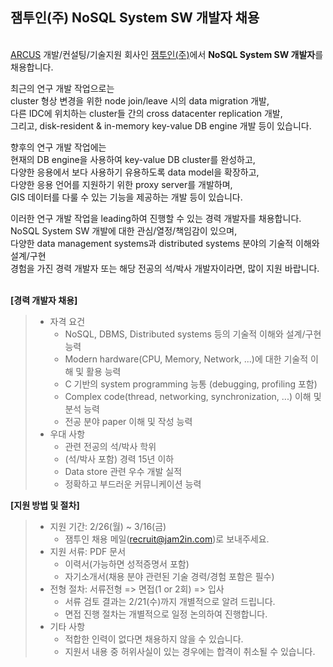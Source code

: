 ## 잼투인(주) NoSQL System SW 개발자 채용

&nbsp; <br />
[ARCUS](http://naver.github.io/arcus/) 개발/컨설팅/기술지원 회사인
[잼투인(주)](http://www.jam2in.com/)에서 **NoSQL System SW 개발자**를 채용합니다.

최근의 연구 개발 작업으로는 <br /> 
cluster 형상 변경을 위한 node join/leave 시의 data migration 개발, <br /> 
다른 IDC에 위치하는 cluster들 간의 cross datacenter replication 개발, <br /> 
그리고, disk-resident & in-memory key-value DB engine 개발 등이 있습니다. <br /> 

향후의 연구 개발 작업에는 <br /> 
현재의 DB engine을 사용하여 key-value DB cluster를  완성하고, <br /> 
다양한 응용에서 보다 사용하기 유용하도록 data model을 확장하고, <br /> 
다양한 응용 언어를 지원하기 위한 proxy server를 개발하며, <br /> 
GIS 데이터를 다룰 수 있는 기능을 제공하는 개발 등이 있습니다. <br /> 

이러한 연구 개발 작업을 leading하여 진행할 수 있는 경력 개발자를 채용합니다. <br />
NoSQL System SW 개발에 대한 관심/열정/책임감이 있으며, <br /> 
다양한 data management systems과 distributed systems 분야의 기술적 이해와 설계/구현 <br />
경험을 가진 경력 개발자 또는 해당 전공의 석/박사 개발자이라면, 많이 지원 바랍니다. <br />
&nbsp;

**[경력 개발자 채용]**

> - 자격 요건
>    - NoSQL, DBMS, Distributed systems 등의 기술적 이해와 설계/구현 능력
>    - Modern hardware(CPU, Memory, Network, ...)에 대한 기술적 이해 및 활용 능력 
>    - C 기반의 system programming 능통 (debugging, profiling 포함)
>    - Complex code(thread, networking, synchronization, ...) 이해 및 분석 능력
>    - 전공 분야 paper 이해 및 작성 능력
> - 우대 사항 
>    - 관련 전공의 석/박사 학위
>    - (석/박사 포함) 경력 15년 이하
>    - Data store 관련 우수 개발 실적
>    - 정확하고 부드러운 커뮤니케이션 능력

**[지원 방법 및 절차]**

> - 지원 기간: 2/26(월) ~ 3/16(금)
>    - 잼투인 채용 메일(<recruit@jam2in.com>)로 보내주세요.
> - 지원 서류: PDF 문서
>    - 이력서(가능하면 성적증명서 포함)
>    - 자기소개서(채용 분야 관련된 기술 경력/경험 포함은 필수)
> - 전형 절차: 서류전형 => 면접(1 or 2회) => 입사
>    - 서류 검토 결과는 2/21(수)까지 개별적으로 알려 드립니다.
>    - 면접 진행 절차는 개별적으로 일정 논의하여 진행합니다.
> - 기타 사항
>    - 적합한 인력이 없다면 채용하지 않을 수 있습니다.
>    - 지원서 내용 중 허위사실이 있는 경우에는 합격이 취소될 수 있습니다.
